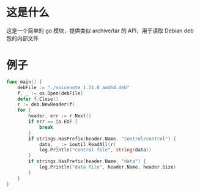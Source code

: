 # 这是什么

这是一个简单的 go 模块，提供类似 archive/tar 的 API，用于读取 Debian deb 包的内部文件

# 例子

```go
func main() {
	debFile := "./voicenote_1.11.0_amd64.deb"
	f, _ := os.Open(debFile)
	defer f.Close()
	r := deb.NewReader(f)
	for {
		header, err := r.Next()
		if err == io.EOF {
			break
		}
		if strings.HasPrefix(header.Name, "control/control") {
			data, _ := ioutil.ReadAll(r)
			log.Println("control file", string(data))
		}
		if strings.HasPrefix(header.Name, "data") {
			log.Println("data file", header.Name, header.Size)
		}
	}
}
```
